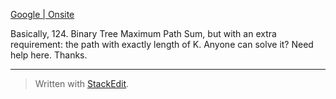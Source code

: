 [Google | Onsite](https://leetcode.com/discuss/interview-question/1901074/Google-or-Onsite)

Basically, 124. Binary Tree Maximum Path Sum, but with an extra requirement: the path with exactly length of K. Anyone can solve it? Need help here. Thanks.

----------




> Written with [StackEdit](https://stackedit.io/).
<!--stackedit_data:
eyJoaXN0b3J5IjpbLTE3OTIxMzM0MDcsLTE2MzEwNjQ1NjddfQ
==
-->